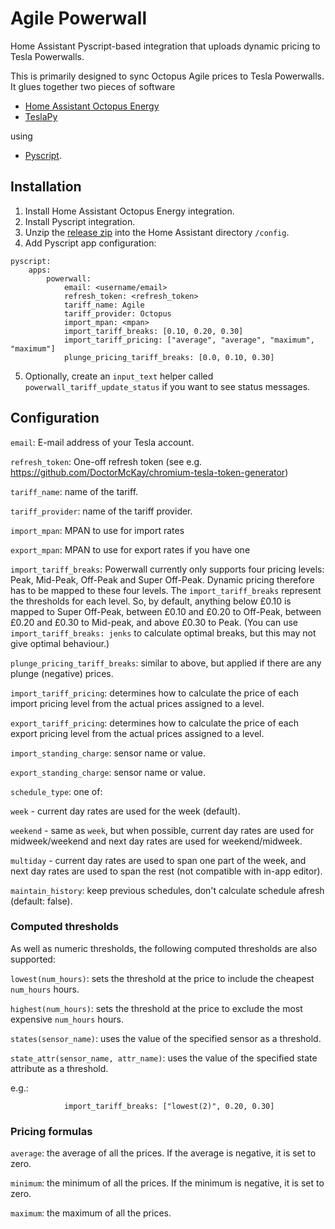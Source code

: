 # Agile Powerwall
Home Assistant Pyscript-based integration that uploads dynamic pricing to Tesla Powerwalls.

This is primarily designed to sync Octopus Agile prices to Tesla Powerwalls.
It glues together two pieces of software

*   [Home Assistant Octopus Energy](https://github.com/BottlecapDave/HomeAssistant-OctopusEnergy)
*   [TeslaPy](https://github.com/tdorssers/TeslaPy)

using

*   [Pyscript](https://github.com/custom-components/pyscript).


## Installation

1.   Install Home Assistant Octopus Energy integration.
2.   Install Pyscript integration.
3.   Unzip the [release zip](https://github.com/pulquero/agile-powerwall/releases/latest) into the Home Assistant directory `/config`.
4.   Add Pyscript app configuration:

	pyscript:
	    apps:
	        powerwall:
	            email: <username/email>
	            refresh_token: <refresh_token>
	            tariff_name: Agile
	            tariff_provider: Octopus
	            import_mpan: <mpan>
	            import_tariff_breaks: [0.10, 0.20, 0.30]
	            import_tariff_pricing: ["average", "average", "maximum", "maximum"]
	            plunge_pricing_tariff_breaks: [0.0, 0.10, 0.30]

5.   Optionally, create an `input_text` helper called `powerwall_tariff_update_status` if you want to see status messages.


## Configuration

`email`: E-mail address of your Tesla account.

`refresh_token`: One-off refresh token (see e.g. <https://github.com/DoctorMcKay/chromium-tesla-token-generator>)

`tariff_name`: name of the tariff.

`tariff_provider`: name of the tariff provider.

`import_mpan`: MPAN to use for import rates

`export_mpan`: MPAN to use for export rates if you have one

`import_tariff_breaks`: Powerwall currently only supports four pricing levels: Peak, Mid-Peak, Off-Peak and Super Off-Peak.
Dynamic pricing therefore has to be mapped to these four levels.
The `import_tariff_breaks` represent the thresholds for each level.
So, by default, anything below £0.10 is mapped to Super Off-Peak, between £0.10 and £0.20 to Off-Peak, between £0.20 and £0.30 to Mid-peak, and above £0.30 to Peak. (You can use `import_tariff_breaks: jenks` to calculate optimal breaks, but this may not give optimal behaviour.)

`plunge_pricing_tariff_breaks`: similar to above, but applied if there are any plunge (negative) prices.

`import_tariff_pricing`: determines how to calculate the price of each import pricing level from the actual prices assigned to a level.

`export_tariff_pricing`: determines how to calculate the price of each export pricing level from the actual prices assigned to a level.

`import_standing_charge`: sensor name or value.

`export_standing_charge`: sensor name or value.

`schedule_type`: one of:

`week` - current day rates are used for the week (default).

`weekend` - same as `week`, but when possible, current day rates are used for midweek/weekend and next day rates are used for weekend/midweek.

`multiday` - current day rates are used to span one part of the week, and next day rates are used to span the rest (not compatible with in-app editor).

`maintain_history`: keep previous schedules, don't calculate schedule afresh (default: false).


### Computed thresholds

As well as numeric thresholds, the following computed thresholds are also supported:

`lowest(num_hours)`: sets the threshold at the price to include the cheapest `num_hours` hours.

`highest(num_hours)`: sets the threshold at the price to exclude the most expensive `num_hours` hours.

`states(sensor_name)`: uses the value of the specified sensor as a threshold.

`state_attr(sensor_name, attr_name)`: uses the value of the specified state attribute as a threshold.

e.g.:

	            import_tariff_breaks: ["lowest(2)", 0.20, 0.30]


### Pricing formulas

`average`: the average of all the prices. If the average is negative, it is set to zero.

`minimum`: the minimum of all the prices. If the minimum is negative, it is set to zero.

`maximum`: the maximum of all the prices.
